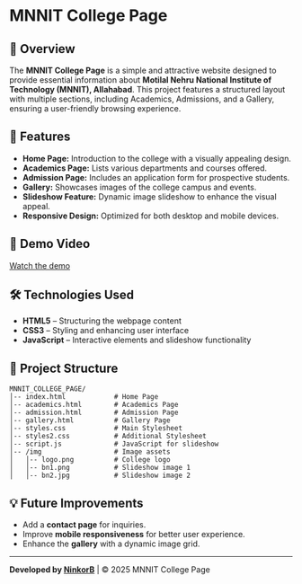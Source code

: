 # MNNIT College Page

## 📌 Overview
The **MNNIT College Page** is a simple and attractive website designed to provide essential information about **Motilal Nehru National Institute of Technology (MNNIT), Allahabad**. This project features a structured layout with multiple sections, including Academics, Admissions, and a Gallery, ensuring a user-friendly browsing experience.

## 🚀 Features
- **Home Page:** Introduction to the college with a visually appealing design.
- **Academics Page:** Lists various departments and courses offered.
- **Admission Page:** Includes an application form for prospective students.
- **Gallery:** Showcases images of the college campus and events.
- **Slideshow Feature:** Dynamic image slideshow to enhance the visual appeal.
- **Responsive Design:** Optimized for both desktop and mobile devices.

## 🎥 Demo Video
[Watch the demo](https://youtu.be/of10XWo3XfI)

## 🛠️ Technologies Used
- **HTML5** – Structuring the webpage content
- **CSS3** – Styling and enhancing user interface
- **JavaScript** – Interactive elements and slideshow functionality

## 📂 Project Structure
```plaintext
MNNIT_COLLEGE_PAGE/
│-- index.html            # Home Page
│-- academics.html        # Academics Page
│-- admission.html        # Admission Page
│-- gallery.html          # Gallery Page
│-- styles.css            # Main Stylesheet
│-- styles2.css           # Additional Stylesheet
│-- script.js             # JavaScript for slideshow
│-- /img                  # Image assets
│   │-- logo.png          # College logo
│   │-- bn1.png           # Slideshow image 1
│   │-- bn2.jpg           # Slideshow image 2
```


## 💡 Future Improvements
- Add a **contact page** for inquiries.
- Improve **mobile responsiveness** for better user experience.
- Enhance the **gallery** with a dynamic image grid.


---
**Developed by [NinkorB](https://github.com/NinkorB)** | © 2025 MNNIT College Page

